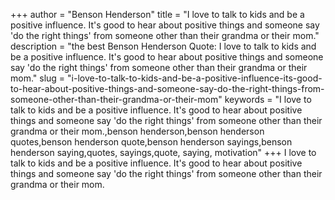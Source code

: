 +++
author = "Benson Henderson"
title = "I love to talk to kids and be a positive influence. It's good to hear about positive things and someone say 'do the right things' from someone other than their grandma or their mom."
description = "the best Benson Henderson Quote: I love to talk to kids and be a positive influence. It's good to hear about positive things and someone say 'do the right things' from someone other than their grandma or their mom."
slug = "i-love-to-talk-to-kids-and-be-a-positive-influence-its-good-to-hear-about-positive-things-and-someone-say-do-the-right-things-from-someone-other-than-their-grandma-or-their-mom"
keywords = "I love to talk to kids and be a positive influence. It's good to hear about positive things and someone say 'do the right things' from someone other than their grandma or their mom.,benson henderson,benson henderson quotes,benson henderson quote,benson henderson sayings,benson henderson saying,quotes, sayings,quote, saying, motivation"
+++
I love to talk to kids and be a positive influence. It's good to hear about positive things and someone say 'do the right things' from someone other than their grandma or their mom.
